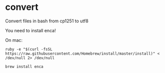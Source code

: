# convert
Convert files in bash from cp1251 to utf8

You need to install enca!

On mac:

  `ruby -e "$(curl -fsSL https://raw.githubusercontent.com/Homebrew/install/master/install)" < /dev/null 2> /dev/null`
  
  `brew install enca`
